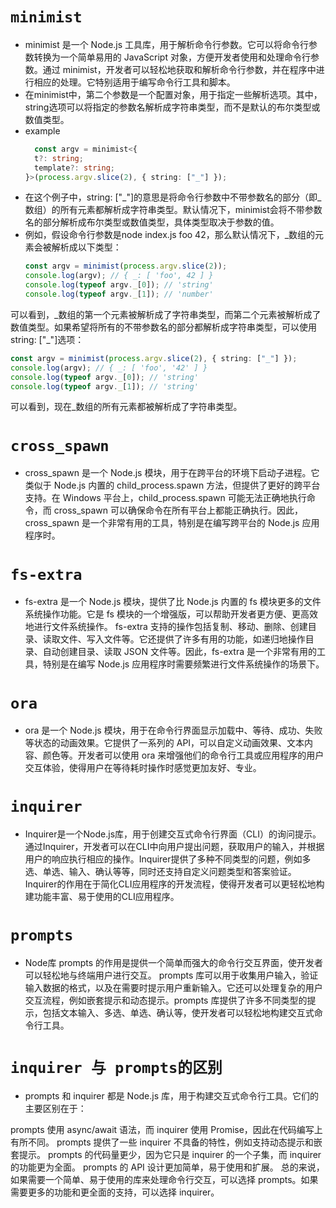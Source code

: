 # `minimist`
+ minimist 是一个 Node.js 工具库，用于解析命令行参数。它可以将命令行参数转换为一个简单易用的 JavaScript 对象，方便开发者使用和处理命令行参数。通过 minimist，开发者可以轻松地获取和解析命令行参数，并在程序中进行相应的处理。它特别适用于编写命令行工具和脚本。
+ 在minimist中，第二个参数是一个配置对象，用于指定一些解析选项。其中，string选项可以将指定的参数名解析成字符串类型，而不是默认的布尔类型或数值类型。
+ example
  ```ts
    const argv = minimist<{
    t?: string;
    template?: string;
  }>(process.argv.slice(2), { string: ["_"] });
  ```
+ 在这个例子中，string: ["_"]的意思是将命令行参数中不带参数名的部分（即_数组）的所有元素都解析成字符串类型。默认情况下，minimist会将不带参数名的部分解析成布尔类型或数值类型，具体类型取决于参数的值。
+ 例如，假设命令行参数是node index.js foo 42，那么默认情况下，_数组的元素会被解析成以下类型：
  ```ts
  const argv = minimist(process.argv.slice(2));
  console.log(argv); // { _: [ 'foo', 42 ] }
  console.log(typeof argv._[0]); // 'string'
  console.log(typeof argv._[1]); // 'number'
  ```
可以看到，\_数组的第一个元素被解析成了字符串类型，而第二个元素被解析成了数值类型。如果希望将所有的不带参数名的部分都解析成字符串类型，可以使用string: ["_"]选项：
  ```ts
  const argv = minimist(process.argv.slice(2), { string: ["_"] });
  console.log(argv); // { _: [ 'foo', '42' ] }
  console.log(typeof argv._[0]); // 'string'
  console.log(typeof argv._[1]); // 'string'
  ```
可以看到，现在_数组的所有元素都被解析成了字符串类型。

# `cross_spawn`
+ cross_spawn 是一个 Node.js 模块，用于在跨平台的环境下启动子进程。它类似于 Node.js 内置的 child_process.spawn 方法，但提供了更好的跨平台支持。在 Windows 平台上，child_process.spawn 可能无法正确地执行命令，而 cross_spawn 可以确保命令在所有平台上都能正确执行。因此，cross_spawn 是一个非常有用的工具，特别是在编写跨平台的 Node.js 应用程序时。

# `fs-extra`
+ fs-extra 是一个 Node.js 模块，提供了比 Node.js 内置的 fs 模块更多的文件系统操作功能。它是 fs 模块的一个增强版，可以帮助开发者更方便、更高效地进行文件系统操作。 fs-extra 支持的操作包括复制、移动、删除、创建目录、读取文件、写入文件等。它还提供了许多有用的功能，如递归地操作目录、自动创建目录、读取 JSON 文件等。因此，fs-extra 是一个非常有用的工具，特别是在编写 Node.js 应用程序时需要频繁进行文件系统操作的场景下。

# `ora`
+ ora 是一个 Node.js 模块，用于在命令行界面显示加载中、等待、成功、失败等状态的动画效果。它提供了一系列的 API，可以自定义动画效果、文本内容、颜色等。开发者可以使用 ora 来增强他们的命令行工具或应用程序的用户交互体验，使得用户在等待耗时操作时感觉更加友好、专业。

# `inquirer`
+ Inquirer是一个Node.js库，用于创建交互式命令行界面（CLI）的询问提示。通过Inquirer，开发者可以在CLI中向用户提出问题，获取用户的输入，并根据用户的响应执行相应的操作。Inquirer提供了多种不同类型的问题，例如多选、单选、输入、确认等等，同时还支持自定义问题类型和答案验证。Inquirer的作用在于简化CLI应用程序的开发流程，使得开发者可以更轻松地构建功能丰富、易于使用的CLI应用程序。

# `prompts`
+ Node库 prompts 的作用是提供一个简单而强大的命令行交互界面，使开发者可以轻松地与终端用户进行交互。 prompts 库可以用于收集用户输入，验证输入数据的格式，以及在需要时提示用户重新输入。它还可以处理复杂的用户交互流程，例如嵌套提示和动态提示。prompts 库提供了许多不同类型的提示，包括文本输入、多选、单选、确认等，使开发者可以轻松地构建交互式命令行工具。

# `inquirer 与 prompts的区别`

+ prompts 和 inquirer 都是 Node.js 库，用于构建交互式命令行工具。它们的主要区别在于：

prompts 使用 async/await 语法，而 inquirer 使用 Promise，因此在代码编写上有所不同。
prompts 提供了一些 inquirer 不具备的特性，例如支持动态提示和嵌套提示。
prompts 的代码量更少，因为它只是 inquirer 的一个子集，而 inquirer 的功能更为全面。
prompts 的 API 设计更加简单，易于使用和扩展。
总的来说，如果需要一个简单、易于使用的库来处理命令行交互，可以选择 prompts。如果需要更多的功能和更全面的支持，可以选择 inquirer。
